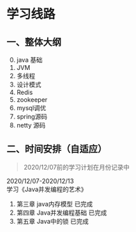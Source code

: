 # 学习线路
## 一、整体大纲
0. java 基础
1. JVM
2. 多线程
3. 设计模式
4. Redis
5. zookeeper
6. mysql调优
7. spring源码
8. netty 源码  

## 二、时间安排（自适应） 
> 2020/12/07前的学习计划在月份记录中   

2020/12/07-2020/12/13   
学习《Java并发编程的艺术》  
1. 第三章 java内存模型  已完成
2. 第四章 Java并发编程基础  已完成
3. 第五章 Java中的锁   已完成  
 

